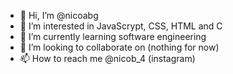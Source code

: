 - 👋 Hi, I’m @nicoabg
- 👀 I’m interested in JavaScrypt, CSS, HTML and C
- 🌱 I’m currently learning software engineering
- 💞️ I’m looking to collaborate on (nothing for now)
- 📫 How to reach me @nicob_4 (instagram)
